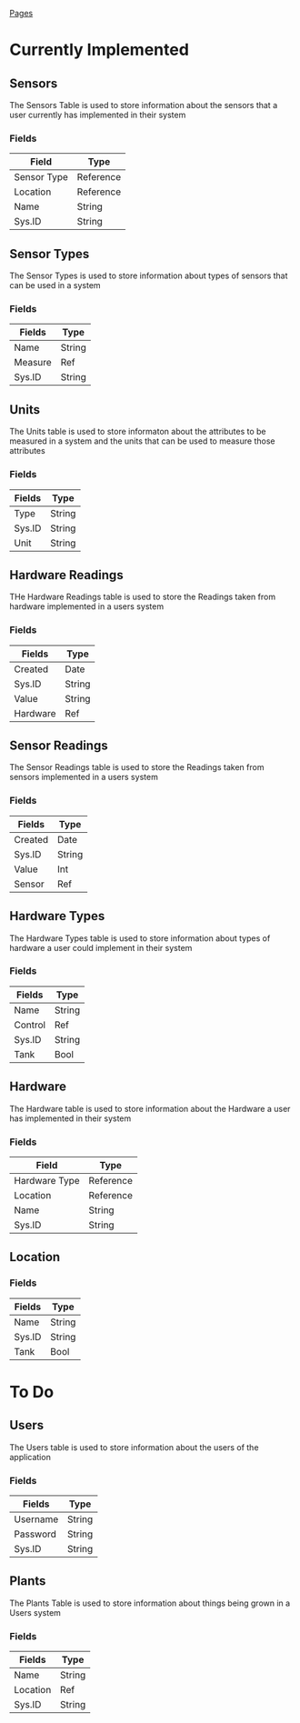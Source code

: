 [Pages](Pages.md)

# Currently Implemented

## Sensors
The Sensors Table is used to store information about the sensors that a user currently has implemented in their system
### Fields

| Field       | Type      |
| ----------- | --------- |
| Sensor Type | Reference |
| Location    | Reference |
| Name        | String    |
| Sys.ID      | String    |

## Sensor Types
The Sensor Types is used to store information about types of sensors that can be used in a system
### Fields

| Fields  | Type   |
| ------- | ------ |
|  Name   | String |
| Measure | Ref    |
| Sys.ID  | String |

## Units
The Units table is used to store informaton about the attributes to be measured in a system and the units that can be used to measure those attributes
### Fields

| Fields | Type   |
| ------ | ------ |
| Type   | String |
| Sys.ID | String |
| Unit   | String |


## Hardware Readings
THe Hardware Readings table is used to store the Readings taken from hardware implemented in a users system
### Fields

| Fields | Type   |
| ------ | ------ |
| Created | Date |
| Sys.ID | String |
| Value   | String |
|Hardware| Ref    |

## Sensor Readings
The Sensor Readings table is used to store the Readings taken from sensors implemented in a users system
### Fields

| Fields | Type   |
| ------ | ------ |
| Created | Date  |
| Sys.ID | String |
| Value  | Int    |
| Sensor | Ref    |

## Hardware Types
The Hardware Types table is used to store information about types of hardware a user could implement in their system
### Fields

| Fields  | Type   |
| ------- | ------ |
|  Name   | String |
| Control | Ref    |
| Sys.ID  | String |
| Tank    |  Bool  |

## Hardware
The Hardware table is used to store information about the Hardware a user has implemented in their system
### Fields

| Field       | Type      |
| ----------- | --------- |
| Hardware Type | Reference |
| Location    | Reference |
| Name        | String    |
| Sys.ID      | String    |

## Location

### Fields

| Fields  | Type   |
| ------- | ------ |
|  Name   | String |
| Sys.ID  | String |
| Tank    |  Bool  |

# To Do

## Users
The Users table is used to store information about the users of the application
### Fields

| Fields  | Type    |
| ------- | ------  |
| Username | String |
| Password | String |
| Sys.ID  | String  |


## Plants
The Plants Table is used to store information about things being grown in a Users system
### Fields

| Fields  | Type   |
| ------- | ------ |
|  Name   | String |
| Location | Ref   |
| Sys.ID  | String |